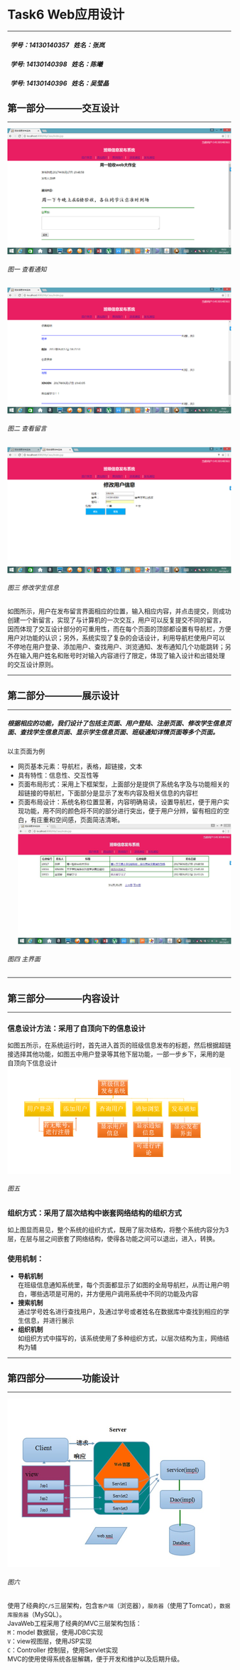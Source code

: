 # Task6 Web应用设计
****
#####   学号：14130140357   姓名：张岚
#####   学号: 14130140398   姓名：陈曦
#####   学号: 14130140396   姓名：吴莹晶
## 第一部分————交互设计
-----
 ![image](https://github.com/shuishuizl/web/blob/master/needpicture/importmassage.png)
 ###### 图一  查看通知
 ![image](https://github.com/shuishuizl/web/blob/master/needpicture/%E4%BA%A4%E6%B5%81%E8%AE%A8%E8%AE%BA.png)
 ###### 图二  查看留言
 ![image](https://github.com/shuishuizl/web/blob/master/needpicture/%E6%9F%A5%E6%89%BE%E5%AD%A6%E7%94%9F.png)
 ###### 图三   修改学生信息    
   
 如图所示，用户在发布留言界面相应的位置，输入相应内容，并点击提交，则成功创建一个新留言，实现了与计算机的一次交互，用户可以反复提交不同的留言，
 因而体现了交互设计部分的可重用性，而在每个页面的顶部都设置有导航栏，方便用户对功能的认识；另外，系统实现了复杂的会话设计，利用导航栏使用户可以
 不停地在用户登录、添加用户、查找用户、浏览通知、发布通知几个功能跳转；另外在输入用户姓名和账号时对输入内容进行了限定，体现了输入设计和出错处理
 的交互设计原则。
   
 ------
 ## 第二部分————展示设计
 -----
 ##### 根据相应的功能，我们设计了包括主页面、用户登陆、注册页面、修改学生信息页面、查找学生信息页面、显示学生信息页面、班级通知详情页面等多个页面。
 以主页面为例
* 网页基本元素：导航栏，表格，超链接，文本
* 具有特性：信息性、交互性等
* 页面布局形式：采用上下框架型，上面部分是提供了系统名字及与功能相关的超链接的导航栏，下面部分是显示了发布内容及相关信息的内容栏
* 页面布局设计：系统名称位置显著，内容明确易读，设置导航栏，便于用户实现功能，用不同的颜色将不同的部分进行突出，便于用户分辨，留有相应的空白，有庄重和空间感，页面简洁清晰。
 ![image](https://github.com/shuishuizl/web/blob/master/needpicture/%E4%B8%BB%E7%95%8C%E9%9D%A2.jpg)
 ###### 图四  主界面
 ------
 ## 第三部分————内容设计
 ------
 ### 信息设计方法：采用了自顶向下的信息设计
 如图五所示，在系统运行时，首先进入首页的班级信息发布的标题，然后根据超链接选择其他功能，如图五中用户登录等其他下层功能，一部一步乡下，采用的是
 自顶向下信息设计
 ![image](https://github.com/shuishuizl/web/blob/master/needpicture/2017-6-18%2017-17-47.png)
 ###### 图五  
 ### 组织方式：采用了层次结构中嵌套网络结构的组织方式
 如上图显而易见，整个系统的组织方式，既用了层次结构，将整个系统内容分为3层，在层与层之间嵌套了网络结构，使得各功能之间可以退出，进入，转换。
 ### 使用机制：
 * __导航机制__  
    在班级信息通知系统里，每个页面都显示了如图的全局导航栏，从而让用户明白，哪些选项是可用的，并方便用户调用系统中不同的功能及内容
 * __搜索机制__  
    通过学号姓名进行查找用户，及通过学号或者姓名在数据库中查找到相应的学生信息，并进行展示
 * __组织机制__  
    如组织方式中描写的，该系统使用了多种组织方式，以层次结构为主，网络结构为辅  
------
 ## 第四部分————功能设计
-----
![image](https://github.com/shuishuizl/web/blob/master/needpicture/2017-6-18%2017-28-37.png)     
###### 图六  
使用了经典的`C/S`三层架构，包含`客户端`（浏览器），`服务器`（使用了Tomcat），`数据库服务器`（MySQL）。  
JavaWeb工程采用了经典的MVC三层架构包括：  
`M`：model 数据层，使用JDBC实现  
`V`：view视图层，使用JSP实现  
`C`：Controller 控制层，使用Servlet实现  
MVC的使用使得系统各层解耦，便于开发和维护以及后期升级。  

